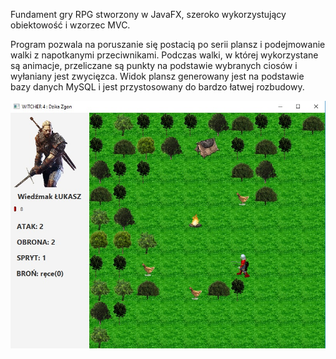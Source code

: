 Fundament gry RPG stworzony w JavaFX, szeroko wykorzystujący obiektowość i wzorzec MVC.

Program pozwala na poruszanie się postacią po serii plansz i podejmowanie walki z napotkanymi przeciwnikami. Podczas walki, w której wykorzystane są animacje, przeliczane są punkty na podstawie wybranych ciosów i wyłaniany jest zwycięzca. Widok plansz generowany jest na podstawie bazy danych MySQL i jest przystosowany do bardzo łatwej rozbudowy.

![Test](/witcher1.jpg?raw=true "Plansza1")
